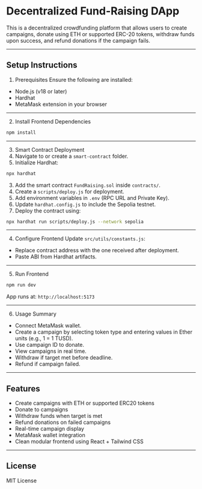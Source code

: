 # Decentralized Fund-Raising DApp

This is a decentralized crowdfunding platform that allows users to create campaigns, donate using ETH or supported ERC-20 tokens, withdraw funds upon success, and refund donations if the campaign fails.

-------------------------------

## Setup Instructions

1. Prerequisites
Ensure the following are installed:
- Node.js (v18 or later)
- Hardhat
- MetaMask extension in your browser

-------------------------------

2. Install Frontend Dependencies
```bash
npm install
```

-------------------------------

3. Smart Contract Deployment
1. Navigate to or create a `smart-contract` folder.
2. Initialize Hardhat:

```bash
npx hardhat
```
3. Add the smart contract `FundRaising.sol` inside `contracts/`.
4. Create a `scripts/deploy.js` for deployment.
5. Add environment variables in `.env` (RPC URL and Private Key).
6. Update `hardhat.config.js` to include the Sepolia testnet.
7. Deploy the contract using:

```bash
npx hardhat run scripts/deploy.js --network sepolia
```

---------------------------------

4. Configure Frontend
Update `src/utils/constants.js`:
- Replace contract address with the one received after deployment.
- Paste ABI from Hardhat artifacts.

----------------------------------

5. Run Frontend
```bash
npm run dev
```
App runs at: `http://localhost:5173`

----------------------------------

6. Usage Summary
- Connect MetaMask wallet.
- Create a campaign by selecting token type and entering values in Ether units (e.g., 1 = 1 TUSD).
- Use campaign ID to donate.
- View campaigns in real time.
- Withdraw if target met before deadline.
- Refund if campaign failed.

------------------------------------

## Features
- Create campaigns with ETH or supported ERC20 tokens
- Donate to campaigns
- Withdraw funds when target is met
- Refund donations on failed campaigns
- Real-time campaign display
- MetaMask wallet integration
- Clean modular frontend using React + Tailwind CSS
---
## License

MIT License
